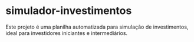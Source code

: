 # simulador-investimentos
Este projeto é uma planilha automatizada para simulação de investimentos, ideal para investidores iniciantes e intermediários.
